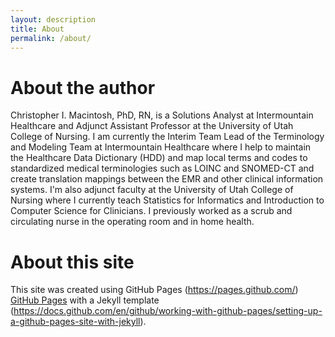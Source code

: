 ```yaml
---
layout: description
title: About
permalink: /about/
---
```


# About the author

Christopher I. Macintosh, PhD, RN, is a Solutions Analyst at Intermountain Healthcare and Adjunct Assistant Professor at the University of Utah College of Nursing. I am currently the Interim Team Lead of the Terminology and Modeling Team at Intermountain Healthcare where I help to maintain the Healthcare Data Dictionary (HDD) and map local terms and codes to standardized medical terminologies such as LOINC and SNOMED-CT and create translation mappings between the EMR and other clinical information systems. I'm also adjunct faculty at the University of Utah College of Nursing where I currently teach Statistics for Informatics and Introduction to Computer Science for Clinicians. I previously worked as a scrub and circulating nurse in the operating room and in home health.

# About this site

This site was created using GitHub Pages (https://pages.github.com/) <a href = "https://pages.github.com/" target = "_blank">GitHub Pages</a> with a Jekyll template (https://docs.github.com/en/github/working-with-github-pages/setting-up-a-github-pages-site-with-jekyll).
